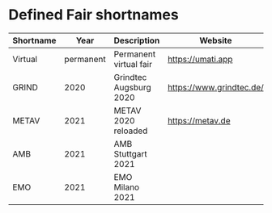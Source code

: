 # Defined Fair shortnames

| Shortname | Year | Description | Website |
| --- | --- | --- | --- |
| Virtual | permanent | Permanent virtual fair | <https://umati.app> |
| GRIND | 2020 | Grindtec Augsburg 2020| <https://www.grindtec.de/> |
| METAV | 2021 | METAV 2020 reloaded | <https://metav.de>
| AMB | 2021 | AMB Stuttgart 2021 |
| EMO | 2021 | EMO Milano 2021 |
